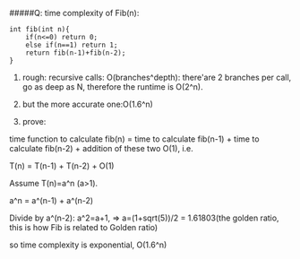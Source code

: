 #####Q: time complexity of Fib(n):

```
int fib(int n){
	if(n<=0) return 0;
	else if(n==1) return 1;
	return fib(n-1)+fib(n-2);
}
```
1. rough: recursive calls: O(branches^depth): there'are 2 branches per call, go as deep as N, therefore the runtime is O(2^n).

2. but the more accurate one:O(1.6^n)

3. prove: 

time function to calculate fib(n) = time to calculate fib(n-1) + time to calculate fib(n-2) + addition of these two O(1), i.e. <br>

T(n) = T(n-1) + T(n-2) + O(1)

Assume T(n)=a^n (a>1). 

a^n = a^(n-1) + a^(n-2)

Divide by a^(n-2): a^2=a+1, => a=(1+sqrt(5))/2 = 1.61803(the golden ratio, this is how Fib is related to Golden ratio)

so time complexity is exponential, O(1.6^n)

